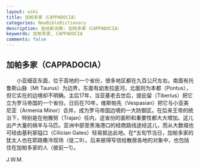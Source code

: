```yaml
---
layout: wiki
title: 加帕多家（CAPPADOCIA）
categories: NewBibleDictionary
description: 圣经新词典: 加帕多家（CAPPADOCIA）
keywords: 加帕多家, CAPPADOCIA
comments: false
---
```


## 加帕多家（CAPPADOCIA）

　　小亚细亚东面，位于高地的一个省份，很多地区都在九百公尺左右。南面有托鲁斯山脉（Mt Taurus）为边界，东面有幼发拉底河，北面则为本都（Pontus），但它实在的边境却不明确。主后17年，当亚基老去世后，提庇留（Tiberius）把它立为罗马帝国的一个省份。日后在70年，维斯帕先（Vespasian）把它与小亚美尼亚（Armenia Minor）合并，成为罗马帝国边境的一大防御区。在后来王帝的统治下，特别是在他雅努（Trajan）任内，这省份的面积和重要性都大大增加。这儿出产大量的绵羊与马匹。亚洲中部至黑海港口的经商路线途经这儿，而从大数城也可经由基利家隘口（Cilician Gates）轻易抵达此地。在*五旬节当日，加帕多家的犹太人也在耶路撒冷现场（徒二9）。后来彼得写信给散居各地的对象中，也包括住在加帕多家的人（彼前一1）。

J.W.M.






